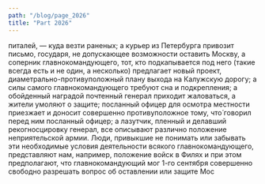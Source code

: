```yaml
---
path: "/blog/page_2026"
title: "Part 2026"
---
```


питалей, — куда везти раненых; а курьер из Петербурга привозит письмо, государя, не допускающее возможности оставить Москву, а соперник главнокомандующего, тот, кто подкапывается под него (такие всегда есть и не один, а несколько) предлагает новый проект, диаметрально-противуположный плану выхода на Калужскую дорогу; а силы самого главнокомандующего требуют сна и подкрепления; а обойденный наградой почтенный генерал приходит жаловаться, а жители умоляют о защите; посланный офицер для осмотра местности приезжает и доносит совершенно противуположное тому, что́ говорил перед ним посланный офицер; а лазутчик, пленный и делавший рекогносцировку генерал, все описывают различно положение неприятельской армии. Люди, привыкшие не понимать или забывать эти необходимые условия деятельности всякого главнокомандующего, представляют нам, например, положение войск в Филях и при этом предполагают, что главнокомандующий мог 1-го сентября совершенно свободно разрешать вопрос об оставлении или защите Мос
